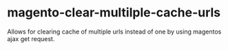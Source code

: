 # magento-clear-multilple-cache-urls
Allows for clearing cache of multiple urls instead of one by using magentos ajax get request.
